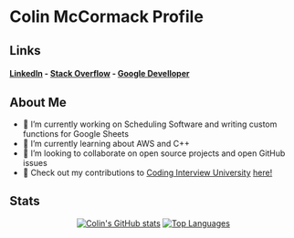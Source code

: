# Colin McCormack Profile

## Links

#### [LinkedIn](https://www.linkedin.com/in/colin-mccormack-1a4a54229/) - [Stack Overflow](https://stackoverflow.com/users/17237035/colin-mccormack) - [Google Develloper](https://developers.google.com/profile/u/colin_mccormack)

## About Me

- 🔭 I’m currently working on Scheduling Software and writing custom functions for Google Sheets 
- 🌱 I’m currently learning about AWS and C++
- 👯 I’m looking to collaborate on open source projects and open GitHub issues
- :memo: Check out my contributions to [Coding Interview University](https://github.com/jwasham/coding-interview-university) [here!](https://github.com/jwasham/coding-interview-university/pulls?q=is%3Apr+author%3Acolin-mccormack+is%3Aclosed+)

## Stats

<div align="center" width="50%">
  
[![Colin's GitHub stats](https://github-readme-stats.vercel.app/api?username=colin-mccormack&show_icons=true&theme=nord&count_private=true&include_all_commits=true)](https://github.com/anuraghazra/github-readme-stats)
[![Top Languages](https://github-readme-stats.vercel.app/api/top-langs/?username=colin-mccormack&hide=CMake,Makefile&layout=compact&theme=nord)](https://github.com/anuraghazra/github-readme-stats)
  
  </div>


